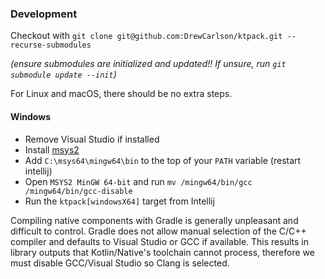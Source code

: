 ### Development

Checkout with `git clone git@github.com:DrewCarlson/ktpack.git --recurse-submodules`

_(ensure submodules are initialized and updated!! If unsure, run `git submodule update --init`)_

For Linux and macOS, there should be no extra steps.

#### Windows

- Remove Visual Studio if installed
- Install [msys2](https://www.msys2.org/)
- Add `C:\msys64\mingw64\bin` to the top of your `PATH` variable (restart intellij)
- Open `MSYS2 MinGW 64-bit` and run `mv /mingw64/bin/gcc /mingw64/bin/gcc-disable`
- Run the `ktpack[windowsX64]` target from Intellij

Compiling native components with Gradle is generally unpleasant and difficult to control.
Gradle does not allow manual selection of the C/C++ compiler and defaults to Visual Studio or GCC if available.
This results in library outputs that Kotlin/Native's toolchain cannot process, therefore we must disable GCC/Visual Studio so Clang is selected.
